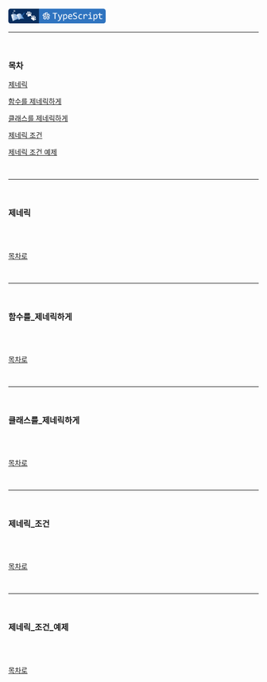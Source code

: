 <br />

<a href="https://github.com/seol-yu/TIL/tree/master/TypeScript/TS_OOP" target="_blank"><img src="https://github.com/seol-yu/TIL/blob/master/images/typescript-badge-logo.png?raw=true" height=30 /></a>
<br />

---

<br />

### 목차

[제네릭](#제네릭)

[함수를 제네릭하게](#함수를_제네릭하게)

[클래스를 제네릭하게](#클래스를_제네릭하게)

[제네릭 조건](#제네릭_조건)

[제네릭 조건 예제](#제네릭_조건_예제)

<br />

---

<br />

### 제네릭

<br />



<br />

[목차로](#목차)

<br />

---

<br />

### 함수를_제네릭하게

<br />



<br />

[목차로](#목차)

<br />

---

<br />

### 클래스를_제네릭하게

<br />



<br />

[목차로](#목차)

<br />

---

<br />

### 제네릭_조건

<br />



<br />

[목차로](#목차)

<br />

---

<br />

### 제네릭_조건_예제

<br />



<br />

[목차로](#목차)

<br />
